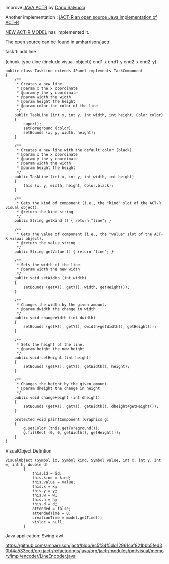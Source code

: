 Improve [JAVA ACTR](http://cog.cs.drexel.edu/act-r/index.php) by [Dario Salvucci](https://www.cs.drexel.edu/~salvucci/index.php)

Another implementation : [jACT-R an open source Java implementation of ACT-R](http://jact-r.org)

[NEW ACT-R MODEL](https://github.com/amharrison/jactr/blob/ec5f34f5dd12961caf821bbb5fed30bf4a533ccd/org.jactr/refactorings/java/org/jactr/modules/pm/visual/memory/impl/encoder/LineEncoder.java) has implemented it.

The open source can be found in [amharrison/jactr](https://github.com/amharrison/jactr)

task 1: add line

(chunk-type (line (:include visual-object)) end1-x end1-y end2-x end2-y)


```
public class TaskLine extends JPanel implements TaskComponent
{
	/**
	 * Creates a new line.
	 * @param x the x coordinate
	 * @param y the y coordinate
	 * @param width the width
	 * @param height the height
	 * @param color the color of the line
	 */
	public TaskLine (int x, int y, int width, int height, Color color) 
	{
		super();
		setForeground (color);
		setBounds (x, y, width, height);
	}
	
	/**
	 * Creates a new line with the default color (black).
	 * @param x the x coordinate
	 * @param y the y coordinate
	 * @param width the width
	 * @param height the height
	 */
	public TaskLine (int x, int y, int width, int height) 
	{
		this (x, y, width, height, Color.black);
	}
	
	/**
	 * Gets the kind of component (i.e., the "kind" slot of the ACT-R visual object).
	 * @return the kind string
	 */
	public String getKind () { return "line"; }

	/**
	 * Gets the value of component (i.e., the "value" slot of the ACT-R visual object).
	 * @return the value string
	 */
	public String getValue () { return "line"; }
	
	/**
	 * Sets the width of the line.
	 * @param width the new width
	 */
	public void setWidth (int width)
	{
		setBounds (getX(), getY(), width, getHeight());
	}
	
	/**
	 * Changes the width by the given amount.
	 * @param dwidth the change in width
	 */
	public void changeWidth (int dwidth)
	{
		setBounds (getX(), getY(), dwidth+getWidth(), getHeight());
	}
	
	/**
	 * Sets the height of the line.
	 * @param height the new height
	 */
	public void setHeight (int height)
	{
		setBounds (getX(), getY(), getWidth(), height);
	}
	
	/**
	 * Changes the height by the given amount.
	 * @param dheight the change in height
	 */
	public void changeHeight (int dheight)
	{
		setBounds (getX(), getY(), getWidth(), dheight+getHeight());
	}
	
	protected void paintComponent (Graphics g)
	{
		g.setColor (this.getForeground());
		g.fillRect (0, 0, getWidth(), getHeight());
	}
}
```

VisualObject Defintion
``` 
VisualObject (Symbol id, Symbol kind, Symbol value, int x, int y, int w, int h, double d)
		{
			this.id = id;
			this.kind = kind;
			this.value = value;
			this.x = x;
			this.y = y;
			this.w = w;
			this.h = h;
			this.d = d;
			attended = false;
			attendedTime = 0;
			creationTime = model.getTime();
			visloc = null;
		}
```

Java application: Swing awt 


https://github.com/amharrison/jactr/blob/ec5f34f5dd12961caf821bbb5fed30bf4a533ccd/org.jactr/refactorings/java/org/jactr/modules/pm/visual/memory/impl/encoder/LineEncoder.java

